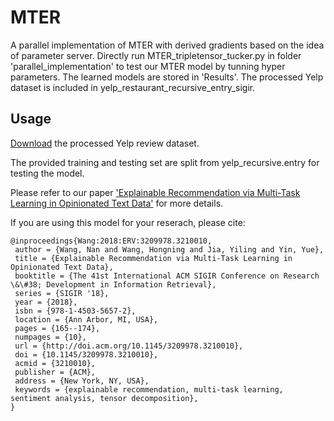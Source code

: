 # MTER

A parallel implementation of MTER with derived gradients based on the idea of parameter server. Directly run MTER_tripletensor_tucker.py in folder 'parallel_implementation' to test our MTER model by tunning hyper parameters. The learned models are stored in 'Results'. The processed Yelp dataset is included in yelp_restaurant_recursive_entry_sigir.

## Usage

[Download](https://drive.google.com/drive/folders/1BYyyJW8BBl13KP4W9pxVCvw13CHVOrsV?usp=sharing "yelp data") the processed Yelp review dataset. 

The provided training and testing set are split from yelp_recursive.entry for testing the model. 



Please refer to our paper ['Explainable Recommendation via Multi-Task Learning in Opinionated Text Data'](https://dl.acm.org/citation.cfm?id=3210010) for more details.

If you are using this model for your reserach, please cite:
```
@inproceedings{Wang:2018:ERV:3209978.3210010,
 author = {Wang, Nan and Wang, Hongning and Jia, Yiling and Yin, Yue},
 title = {Explainable Recommendation via Multi-Task Learning in Opinionated Text Data},
 booktitle = {The 41st International ACM SIGIR Conference on Research \&\#38; Development in Information Retrieval},
 series = {SIGIR '18},
 year = {2018},
 isbn = {978-1-4503-5657-2},
 location = {Ann Arbor, MI, USA},
 pages = {165--174},
 numpages = {10},
 url = {http://doi.acm.org/10.1145/3209978.3210010},
 doi = {10.1145/3209978.3210010},
 acmid = {3210010},
 publisher = {ACM},
 address = {New York, NY, USA},
 keywords = {explainable recommendation, multi-task learning, sentiment analysis, tensor decomposition},
} 
```
